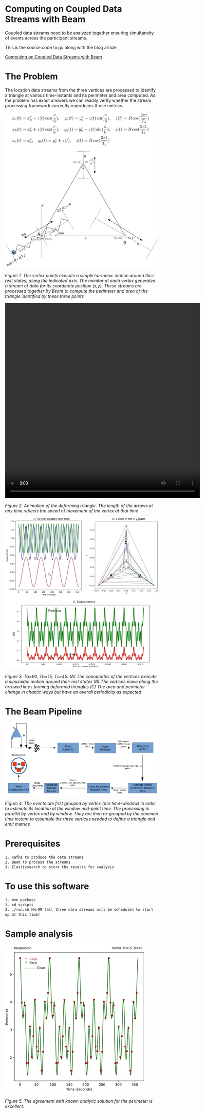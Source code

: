 # Computing on Coupled Data Streams with Beam
Coupled data streams need to be analyzed together ensuring simultaneity of events across the participant streams.

This is the source code to go along with the blog article

[Computing on Coupled Data Streams with Beam](http://xplordat.com/2021/09/06/computing-on-coupled-data-streams-with-beam/)

# The Problem

The location data streams from the three vertices are processed to identify a triangle at various time-instants and its perimeter and area computed. As the problem has exact answers we can readily verify whether the stream processing framework correctly reproduces those metrics.

![The vertex points execute a simple harmonic motion around their rest states, along the indicated axis. The monitor at each vertex generates a stream of data for its coordinate position x,y. These streams are processed together by Beam to compute the perimeter and area of the triangle identified by these three points.](./images/triangle_spring.jpg "The vertex points execute a simple harmonic motion around their rest states, along the indicated axis. The monitor at each vertex generates a stream of data for its coordinate position x,y. These streams are processed together by Beam to compute the perimeter and area of the triangle identified by these three points")

*Figure 1. The vertex points execute a simple harmonic motion around their rest states, along the indicated axis. The monitor at each vertex generates a stream of data for its coordinate position (x,y). These streams are processed together by Beam to compute the perimeter and area of the triangle identified by these three points*

<video width="640" height="640" autoplay loop controls>
  <source src="images/slow-animated-triangle.mp4" type="video/mp4">
</video>

*Figure 2. Animation of the deforming triangle. The length of the arrows at any time reflects the speed of movement of the vertex at that time*

![Ta=90, Tb=15, Tc=45. The coordinates of the vertices execute a sinusoidal motion around their rest states. The vertices move along the arrowed lines forming deformed triangles. The area and perimeter change in chaotic ways but have an overall periodicity as expected](./images/pulsating_exact.jpg "The coordinates of the vertices execute a sinusoidal motion around their rest states. The vertices move along the arrowed lines forming deformed triangles. The area and perimeter change in chaotic ways but have an overall periodicity as expected")

*Figure 3. Ta=90, Tb=15, Tc=45. (A) The coordinates of the vertices execute a sinusoidal motion around their rest states (B) The vertices move along the arrowed lines forming deformed triangles (C) The area and perimeter change in chaotic ways but have an overall periodicity as expected*

# The Beam Pipeline

![The events are first grouped by vertex per time-window in order to estimate its location at the window mid-point time. The processing is parallel by vertex and by window. They are then re-grouped by the common time instant to assemble the three vertices needed to define a triangle and emit metrics.](./images/beam-process.jpg "The events are first grouped by vertex per time-window in order to estimate its location at the window mid-point time. The processing is parallel by vertex and by window. They are then re-grouped by the common time instant to assemble the three vertices needed to define a triangle and emit metrics.")

*Figure 4. The events are first grouped by vertex (per time-window) in order to estimate its location at the window mid-point time. The processing is parallel by vertex and by window. They are then re-grouped by the common time instant to assemble the three vertices needed to define a triangle and emit metrics* 

#	Prerequisites

	1. Kafka to produce the data streams
	2. Beam to process the streams
	3. Elasticsearch to store the results for analysis

#	To use this software

	1. mvn package
	1. cd scripts
	2. ./run.sh HH:MM (all three data streams will be scheduled to start up at this time)

#	Sample analysis

![The agreement with known analytic solution for the perimeter is excellent](./images/comparison.jpg "The agreement with known analytic solution for the perimeter is excellent")

*Figure 5. The agreement with known analytic solution for the perimeter is excellent.*
